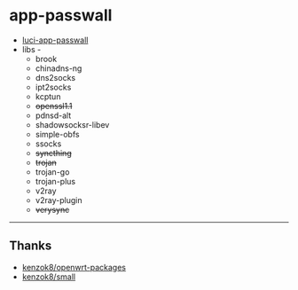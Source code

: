 # app-passwall

* [luci-app-passwall](https://github.com/kenzok8/openwrt-packages/tree/master/luci-app-passwall)
* libs - 
    * brook
    * chinadns-ng
    * dns2socks
    * ipt2socks
    * kcptun
    * ~~openssl1.1~~
    * pdnsd-alt
    * shadowsocksr-libev
    * simple-obfs
    * ssocks
    * ~~syncthing~~
    * ~~trojan~~
    * trojan-go
    * trojan-plus
    * v2ray
    * v2ray-plugin
    * ~~verysync~~

---

## Thanks

* [kenzok8/openwrt-packages](https://github.com/kenzok8/openwrt-packages)
* [kenzok8/small](https://github.com/kenzok8/small)